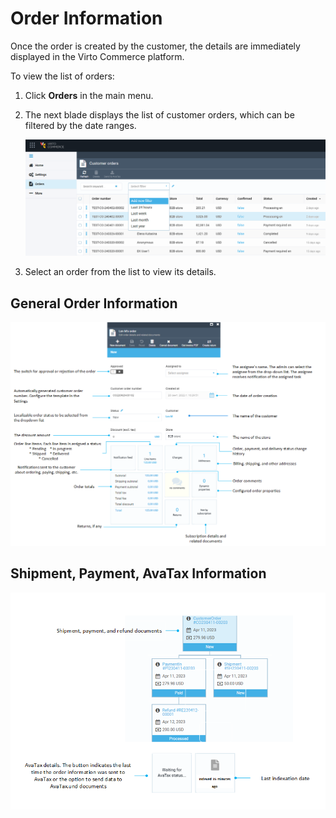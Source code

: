 # Order Information

Once the order is created by the customer, the details are immediately displayed in the Virto Commerce platform.

To view the list of orders:

1. Click **Orders** in the main menu.
1. The next blade displays the list of customer orders, which can be filtered by the date ranges.

    ![Filters](media/time-range-filter.png)

1. Select an order from the list to view its details. 

## General Order Information

![General order information](media/order-fields-1.png)

## Shipment, Payment, AvaTax Information

![Other order information](media/other-order-information.png)

